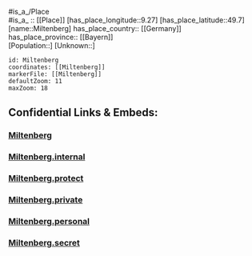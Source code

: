 ﻿---
location: [49.7,9.27] 
mapzoom: [7,12] 
mapmarker: city 
type: City
tags:
- geo/City


SpocWebEntityId: 32489
isDeleted: false
confidential: public

---
#is_a_/Place  
#is_a_ :: [[Place]] 
[has_place_longitude::9.27] 
[has_place_latitude::49.7] 
[name::Miltenberg] 
has_place_country:: [[Germany]]  
has_place_province:: [[Bayern]]  
[Population::] 
[Unknown::] 


```leaflet
id: Miltenberg
coordinates: [[Miltenberg]] 
markerFile: [[Miltenberg]] 
defaultZoom: 11 
maxZoom: 18
```


## Confidential Links & Embeds: 

### [Miltenberg](/_public/Earth/Continent/Europe/Europe~Central/Germany/Germany~West/Bayern/counties~Bayern/Miltenberg/cities~Miltenberg/Miltenberg-city/City/Miltenberg.md) 

### [Miltenberg.internal](/_internal/Earth/Continent/Europe/Europe~Central/Germany/Germany~West/Bayern/counties~Bayern/Miltenberg/cities~Miltenberg/Miltenberg-city/City/Miltenberg.internal.md) 

### [Miltenberg.protect](/_protect/Earth/Continent/Europe/Europe~Central/Germany/Germany~West/Bayern/counties~Bayern/Miltenberg/cities~Miltenberg/Miltenberg-city/City/Miltenberg.protect.md) 

### [Miltenberg.private](/_private/Earth/Continent/Europe/Europe~Central/Germany/Germany~West/Bayern/counties~Bayern/Miltenberg/cities~Miltenberg/Miltenberg-city/City/Miltenberg.private.md) 

### [Miltenberg.personal](/_personal/Earth/Continent/Europe/Europe~Central/Germany/Germany~West/Bayern/counties~Bayern/Miltenberg/cities~Miltenberg/Miltenberg-city/City/Miltenberg.personal.md) 

### [Miltenberg.secret](/_secret/Earth/Continent/Europe/Europe~Central/Germany/Germany~West/Bayern/counties~Bayern/Miltenberg/cities~Miltenberg/Miltenberg-city/City/Miltenberg.secret.md) 
